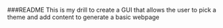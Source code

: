###README
This is my drill to create a GUI that allows the user to pick a theme and add content to generate a basic webpage
